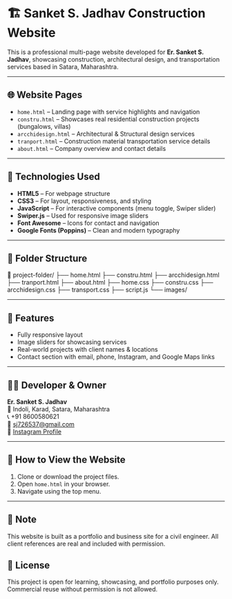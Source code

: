 # 🏗️ Sanket S. Jadhav Construction Website

This is a professional multi-page website developed for **Er. Sanket S. Jadhav**, showcasing construction, architectural design, and transportation services based in Satara, Maharashtra.

---

## 🌐 Website Pages

- `home.html` – Landing page with service highlights and navigation
- `constru.html` – Showcases real residential construction projects (bungalows, villas)
- `arcchidesign.html` – Architectural & Structural design services
- `tranport.html` – Construction material transportation service details
- `about.html` – Company overview and contact details

---

## 🎨 Technologies Used

- **HTML5** – For webpage structure  
- **CSS3** – For layout, responsiveness, and styling  
- **JavaScript** – For interactive components (menu toggle, Swiper slider)  
- **Swiper.js** – Used for responsive image sliders  
- **Font Awesome** – Icons for contact and navigation  
- **Google Fonts (Poppins)** – Clean and modern typography

---

## 📁 Folder Structure

📂 project-folder/
├── home.html
├── constru.html
├── arcchidesign.html
├── tranport.html
├── about.html
├── home.css
├── constru.css
├── arcchidesign.css
├── transport.css
├── script.js
└── images/


---

## 📱 Features

- Fully responsive layout
- Image sliders for showcasing services
- Real-world projects with client names & locations
- Contact section with email, phone, Instagram, and Google Maps links

---

## 🧑‍💼 Developer & Owner

**Er. Sanket S. Jadhav**  
📍 Indoli, Karad, Satara, Maharashtra  
📞 +91 8600580621  
📧 sj726537@gmail.com  
📸 [Instagram Profile](https://instagram.com/Er_sanket_s_jadhav_7)

---

## 🚀 How to View the Website

1. Clone or download the project files.
2. Open `home.html` in your browser.
3. Navigate using the top menu.

---

## 📌 Note

This website is built as a portfolio and business site for a civil engineer. All client references are real and included with permission.



## 📜 License

This project is open for learning, showcasing, and portfolio purposes only. Commercial reuse without permission is not allowed.
